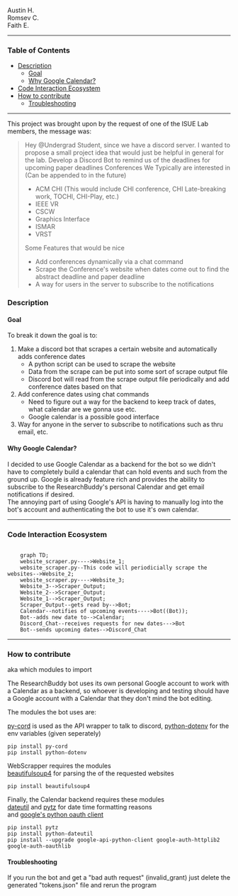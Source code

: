 
Austin H.  
Romsev C.  
Faith E. 


___
### Table of Contents
  
- [Description](#description)
  - [Goal](#goal)
  - [Why Google Calendar?](#why-google-calendar)
- [Code Interaction Ecosystem](#code-interaction-ecosystem)
- [How to contribute](#how-to-contribute)
  - [Troubleshooting](#troubleshooting)

___

This project was brought upon by the request of one of the ISUE Lab members, the message was:

>Hey @Undergrad Student, since we have a discord server. I wanted to propose a small project idea that would just be helpful in general for the lab. 
>Develop a Discord Bot to remind us of the deadlines for upcoming paper deadlines
>Conferences We Typically are interested in (Can be appended to in the future)
>  - ACM CHI (This would include CHI conference, CHI Late-breaking work, TOCHI, CHI-Play, etc.)
>  - IEEE VR
>  - CSCW
>  - Graphics Interface
>  - ISMAR
>  - VRST
> 
> Some Features that would be nice 
> 	 - Add conferences dynamically via a chat command 
>	 - Scrape the Conference's website when dates come out to find the abstract deadline and paper deadline 
>	 - A way for users in the server to subscribe to the notifications

### Description
#### Goal
To break it down the goal is to:

1. Make a discord bot that scrapes a certain website and automatically adds conference dates
    -  A python script can be used to scrape the website
    - Data from the scrape can be put into some sort of scrape output file
    - Discord bot will read from the scrape output file periodically and add conference dates based on that
2. Add conference dates using chat commands
    - Need to figure out a way for the backend to keep track of dates, what calendar are we gonna use etc.
    - Google calendar is a possible good interface
3. Way for anyone in the server to subscribe to notifications such as thru email, etc.  
#### Why Google Calendar?
I decided to use Google Calendar as a backend for the bot so we didn't have to completely build a calendar that can hold events and such from the ground up. Google is already feature rich and provides the ability to subscribe to the ResearchBuddy's personal Calendar and get email notifications if desired.  
The annoying part of using Google's API is having to manually log into the bot's account and authenticating the bot to use it's own calendar.
___
### Code Interaction Ecosystem

```mermaid

	graph TD;
    website_scraper.py---->Website_1;
    website_scraper.py--This code will periodicially scrape the websites-->Website_2;
    website_scraper.py---->Website_3;
    Website_3-->Scraper_Output;
    Website_2-->Scraper_Output;
    Website_1-->Scraper_Output;
    Scraper_Output--gets read by-->Bot;
    Calendar--notifies of upcoming events---->Bot((Bot));
    Bot--adds new date to-->Calendar;
    Discord_Chat--receives requests for new dates--->Bot
    Bot--sends upcoming dates-->Discord_Chat
```
___

### How to contribute
aka which modules to import  

The ResearchBuddy bot uses its own personal Google account to work with a Calendar as a backend, so whoever is developing and testing should have a Google account with a Calendar that they don't mind the bot editing.

The modules the bot uses are:

[py-cord](https://pypi.org/project/py-cord/) is used as the API wrapper to talk to discord, [python-dotenv](https://pypi.org/project/python-dotenv/) for the env variables (given seperately)    
```
pip install py-cord
pip install python-dotenv
```

WebScrapper requires the modules  
[beautifulsoup4](https://www.crummy.com/software/BeautifulSoup/bs4/doc/#installing-beautiful-soup)  for parsing the of the requested websites  
```
pip install beautifulsoup4
```


Finally, the Calendar backend requires these modules  
[dateutil](https://pypi.org/project/python-dateutil/) and [pytz](https://pypi.org/project/pytz/) for date time formatting reasons  
and [google's python oauth client](https://developers.google.com/calendar/api/quickstart/python)
  
  ```
pip install pytz
pip install python-dateutil
pip install --upgrade google-api-python-client google-auth-httplib2 google-auth-oauthlib
  ```
#### Troubleshooting
If you run the bot and get a "bad auth request" (invalid_grant) just delete the generated "tokens.json" file and rerun the program
